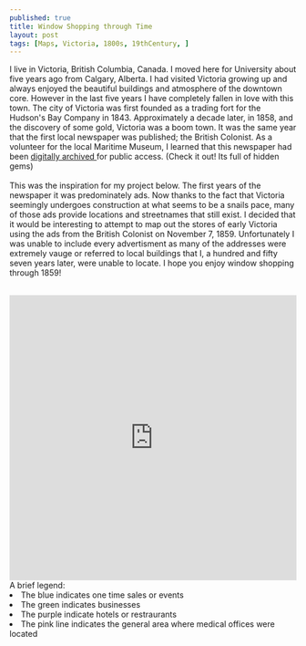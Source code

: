 ```yaml
---
published: true
title: Window Shopping through Time
layout: post
tags: [Maps, Victoria, 1800s, 19thCentury, ]
---
```

I live in Victoria, British Columbia, Canada. I moved here for University about five years ago from Calgary, Alberta. I had visited Victoria growing up and always enjoyed the beautiful buildings and atmosphere of the downtown core. However in the last five years I have completely fallen in love with this town. The city of Victoria was first founded as a trading fort for the Hudson's Bay Company in 1843. Approximately a decade later, in 1858,  and the discovery of some gold, Victoria was a boom town. It was the same year that the first local newspaper was published; the British Colonist. As a volunteer for the local Maritime Museum, I learned that this newspaper had been <a href="http://www.britishcolonist.ca/"> digitally archived </a> for public access. (Check it out! Its full of hidden gems) <br> <br> This was the inspiration for my project below. The first years of the newspaper it was predominately ads. Now thanks to the fact that Victoria seemingly undergoes construction at what seems to be a snails pace, many of those ads provide locations and streetnames that still exist. I decided that it would be interesting to attempt to map out the stores of early Victoria using the ads from the British Colonist on November 7, 1859. Unfortunately I was unable to include every advertisment as many of the addresses were extremely vauge or referred to local buildings that I, a hundred and fifty seven years later, were unable to locate. I hope you enjoy window shopping through 1859! <br>
<br> 
<iframe width='100%' height='500px' frameBorder='0' src='https://a.tiles.mapbox.com/v4/slmck.22766db3/attribution,zoompan,zoomwheel,geocoder,share.html?access_token=pk.eyJ1Ijoic2xtY2siLCJhIjoiY2l1dHh5ejhpMDI3bzJubGdqcXZibTYyOSJ9.mFguinUHqhfozm-emjSLaw'></iframe>
<br>
A brief legend: 
<li>The blue indicates one time sales or events </li>
<li>The green indicates businesses </li>
<li> The purple indicate hotels or restraurants </li>
<li> The pink line indicates the general area where medical offices were located</li>
